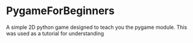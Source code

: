 # PygameForBeginners
A simple 2D python game designed to teach you the pygame module.
This was used as a tutorial for understanding 
